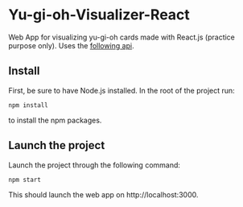 # Yu-gi-oh-Visualizer-React


Web App for visualizing yu-gi-oh cards made with React.js (practice purpose only). Uses the [following api](https://db.ygoprodeck.com/api-guide/).


## Install

First, be sure to have Node.js installed. In the root of the project run:

```
npm install
```

to install the npm packages.

## Launch the project

Launch the project through the following command:

```
npm start
``` 

This should launch the web app on http://localhost:3000.
